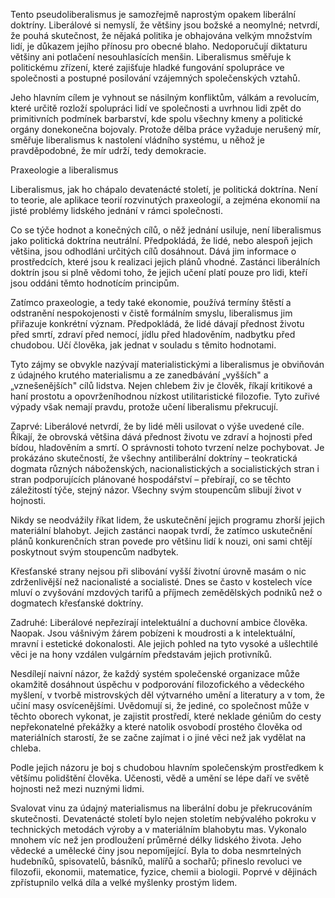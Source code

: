 Tento pseudoliberalismus je samozřejmě naprostým opakem liberální doktríny. Liberálové si nemyslí, že většiny jsou božské a neomylné; netvrdí, že pouhá skutečnost, že nějaká politika je obhajována velkým množstvím lidí, je důkazem jejího přínosu pro obecné blaho. Nedoporučují diktaturu většiny ani potlačení nesouhlasících menšin. Liberalismus směřuje k politickému zřízení, které zajišťuje hladké fungování spolupráce ve společnosti a postupné posilování vzájemných společenských vztahů.

Jeho hlavním cílem je vyhnout se násilným konfliktům, válkám a revolucím, které určitě rozloží spolupráci lidí ve společnosti a uvrhnou lidi zpět do primitivních podmínek barbarství, kde spolu všechny kmeny a politické orgány donekonečna bojovaly. Protože dělba práce vyžaduje nerušený mír, směřuje liberalismus k nastolení vládního systému, u něhož je pravděpodobné, že mír udrží, tedy demokracie.

Praxeologie a liberalismus

Liberalismus, jak ho chápalo devatenácté století, je politická doktrína. Není to teorie, ale aplikace teorií rozvinutých praxeologií, a zejména ekonomií na jisté problémy lidského jednání v rámci společnosti.

Co se týče hodnot a konečných cílů, o něž jednání usiluje, není liberalismus jako politická doktrína neutrální. Předpokládá, že lidé, nebo alespoň jejich většina, jsou odhodláni určitých cílů dosáhnout. Dává jim informace o prostředcích, které jsou k realizaci jejich plánů vhodné. Zastánci liberálních doktrín jsou si plně vědomi toho, že jejich učení platí pouze pro lidi, kteří jsou oddáni těmto hodnotícím principům.

Zatímco praxeologie, a tedy také ekonomie, používá termíny štěstí a odstranění nespokojenosti v čistě formálním smyslu, liberalismus jim přiřazuje konkrétní význam. Předpokládá, že lidé dávají přednost životu před smrtí, zdraví před nemocí, jídlu před hladověním, nadbytku před chudobou. Učí člověka, jak jednat v souladu s těmito hodnotami.

Tyto zájmy se obvykle nazývají materialistickými a liberalismus je obviňován z údajného krutého materialismu a ze zanedbávání „vyšších" a „vznešenějších" cílů lidstva. Nejen chlebem živ je člověk, říkají kritikové a haní prostotu a opovrženíhodnou nízkost utilitaristické filozofie. Tyto zuřivé výpady však nemají pravdu, protože učení liberalismu překrucují.

Zaprvé: Liberálové netvrdí, že by lidé měli usilovat o výše uvedené cíle. Říkají, že obrovská většina dává přednost životu ve zdraví a hojnosti před bídou, hladověním a smrtí. O správnosti tohoto tvrzení nelze pochybovat. Je prokázáno skutečností, že všechny antiliberální doktríny – teokratická dogmata různých náboženských, nacionalistických a socialistických stran i stran podporujících plánované hospodářství – přebírají, co se těchto záležitostí týče, stejný názor. Všechny svým stoupencům slibují život v hojnosti.

Nikdy se neodvážily říkat lidem, že uskutečnění jejich programu zhorší jejich materiální blahobyt. Jejich zastánci naopak tvrdí, že zatímco uskutečnění plánů konkurenčních stran povede pro většinu lidí k nouzi, oni sami chtějí poskytnout svým stoupencům nadbytek.

Křesťanské strany nejsou při slibování vyšší životní úrovně masám o nic zdrženlivější než nacionalisté a socialisté. Dnes se často v kostelech více mluví o zvyšování mzdových tarifů a příjmech zemědělských podniků než o dogmatech křesťanské doktríny.

Zadruhé: Liberálové nepřezírají intelektuální a duchovní ambice člověka. Naopak. Jsou vášnivým žárem pobízeni k moudrosti a k intelektuální, mravní i estetické dokonalosti. Ale jejich pohled na tyto vysoké a ušlechtilé věci je na hony vzdálen vulgárním představám jejich protivníků.

Nesdílejí naivní názor, že každý systém společenské organizace může okamžitě dosáhnout úspěchu v podporování filozofického a vědeckého myšlení, v tvorbě mistrovských děl výtvarného umění a literatury a v tom, že učiní masy osvícenějšími. Uvědomují si, že jediné, co společnost může v těchto oborech vykonat, je zajistit prostředí, které neklade géniům do cesty nepřekonatelné překážky a které natolik osvobodí prostého člověka od materiálních starostí, že se začne zajímat i o jiné věci než jak vydělat na chleba.

Podle jejich názoru je boj s chudobou hlavním společenským prostředkem k většímu polidštění člověka. Učenosti, vědě a umění se lépe daří ve světě hojnosti než mezi nuznými lidmi.

Svalovat vinu za údajný materialismus na liberální dobu je překrucováním skutečnosti. Devatenácté století bylo nejen stoletím nebývalého pokroku v technických metodách výroby a v materiálním blahobytu mas. Vykonalo mnohem víc než jen prodloužení průměrné délky lidského života. Jeho vědecké a umělecké činy jsou nepomíjející. Byla to doba nesmrtelných hudebníků, spisovatelů, básníků, malířů a sochařů; přineslo revoluci ve filozofii, ekonomii, matematice, fyzice, chemii a biologii. Poprvé v dějinách zpřístupnilo velká díla a velké myšlenky prostým lidem.